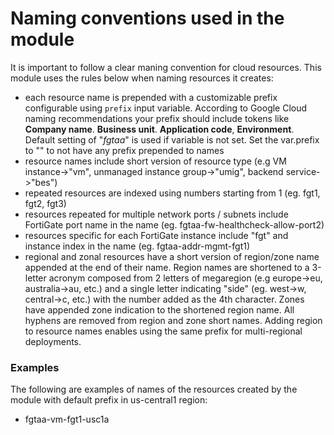 # Naming conventions used in the module

It is important to follow a clear maning convention for cloud resources. This module uses the rules below when naming resources it creates:
- each resource name is prepended with a customizable prefix configurable using `prefix` input variable. According to Google Cloud naming recommendations your prefix should include tokens like **Company name**. **Business unit**. **Application code**, **Environment**. Default setting of "*fgtaa*" is used if variable is not set. Set the var.prefix to "" to not have any prefix prepended to names
- resource names include short version of resource type (e.g VM instance->"vm", unmanaged instance group->"umig", backend service->"bes")
- repeated resources are indexed using numbers starting from 1 (eg. fgt1, fgt2, fgt3)
- resources repeated for multiple network ports / subnets include FortiGate port name in the name (eg. fgtaa-fw-healthcheck-allow-port2)
- resources specific for each FortiGate instance include "fgt" and instance index in the name (eg. fgtaa-addr-mgmt-fgt1)
- regional and zonal resources have a short version of region/zone name appended at the end of their name. Region names are shortened to a 3-letter acronym composed from 2 letters of megaregion (e.g europe->eu, australia->au, etc.) and a single letter indicating "side" (eg. west->w, central->c, etc.) with the number added as the 4th character. Zones have appended zone indication to the shortened region name. All hyphens are removed from region and zone short names. Adding region to resource names enables using the same prefix for multi-regional deployments.

### Examples

The following are examples of names of the resources created by the module with default prefix in us-central1 region:
- fgtaa-vm-fgt1-usc1a

